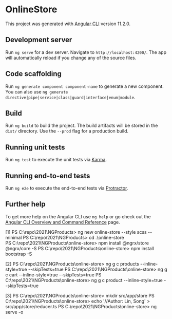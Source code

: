 # OnlineStore

This project was generated with [Angular CLI](https://github.com/angular/angular-cli) version 11.2.0.

## Development server

Run `ng serve` for a dev server. Navigate to `http://localhost:4200/`. The app will automatically reload if you change any of the source files.

## Code scaffolding

Run `ng generate component component-name` to generate a new component. You can also use `ng generate directive|pipe|service|class|guard|interface|enum|module`.

## Build

Run `ng build` to build the project. The build artifacts will be stored in the `dist/` directory. Use the `--prod` flag for a production build.

## Running unit tests

Run `ng test` to execute the unit tests via [Karma](https://karma-runner.github.io).

## Running end-to-end tests

Run `ng e2e` to execute the end-to-end tests via [Protractor](http://www.protractortest.org/).

## Further help

To get more help on the Angular CLI use `ng help` or go check out the [Angular CLI Overview and Command Reference](https://angular.io/cli) page.


[1]
    PS C:\repo\2021\NGProducts> ng new online-store --style scss --minimal
    PS C:\repo\2021\NGProducts> cd .\online-store\
    PS C:\repo\2021\NGProducts\online-store> npm install @ngrx/store @ngrx/core -S
    PS C:\repo\2021\NGProducts\online-store> npm install bootstrap -S

[2]
    PS C:\repo\2021\NGProducts\online-store> ng g c products --inline-style=true --skipTests=true
    PS C:\repo\2021\NGProducts\online-store> ng g c cart --inline-style=true --skipTests=true
    PS C:\repo\2021\NGProducts\online-store> ng g c product --inline-style=true --skipTests=true

[3] 
    PS C:\repo\2021\NGProducts\online-store> mkdir src/app/store
    PS C:\repo\2021\NGProducts\online-store> echo '//Author: Lin, Song' > src/app/store/reducer.ts
    PS C:\repo\2021\NGProducts\online-store> ng serve -o
